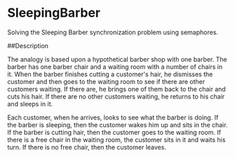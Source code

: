 # SleepingBarber
Solving the Sleeping Barber synchronization problem using semaphores. 

##Description

The analogy is based upon a hypothetical barber shop with one barber. The barber has one barber chair and a waiting room with a number of chairs in it. When the barber finishes cutting a customer's hair, he dismisses the customer and then goes to the waiting room to see if there are other customers waiting. If there are, he brings one of them back to the chair and cuts his hair. If there are no other customers waiting, he returns to his chair and sleeps in it.

Each customer, when he arrives, looks to see what the barber is doing. If the barber is sleeping, then the customer wakes him up and sits in the chair. If the barber is cutting hair, then the customer goes to the waiting room. If there is a free chair in the waiting room, the customer sits in it and waits his turn. If there is no free chair, then the customer leaves.
